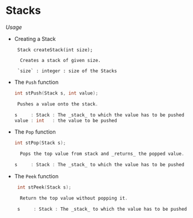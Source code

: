 # Stacks

*Usage*

- Creating a Stack
  ```
   Stack createStack(int size);

    Creates a stack of given size.

   `size` : integer : size of the Stacks

  ```

- The `Push` function
   ```C
   int stPush(Stack s, int value);

    Pushes a value onto the stack.

   s     : Stack : The _stack_ to which the value has to be pushed
   value : int   : the value to be pushed
   ```

 - The `Pop` function
    ```C
    int stPop(Stack s);

      Pops the top value from stack and _returns_ the popped value.

    s     : Stack : The _stack_ to which the value has to be pushed
    ```
- The `Peek` function
  ``` C
   int stPeek(Stack s);

    Return the top value without popping it.

   s     : Stack : The _stack_ to which the value has to be pushed

  ```
